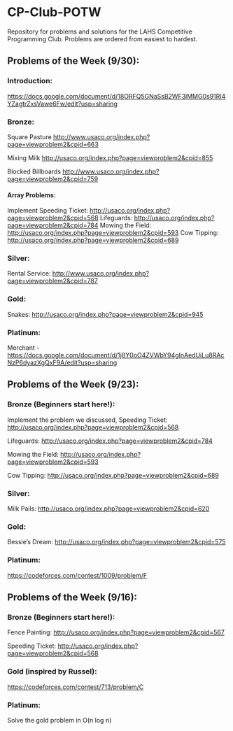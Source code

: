 # CP-Club-POTW
Repository for problems and solutions for the LAHS Competitive Programming Club. 
Problems are ordered from easiest to hardest.

## Problems of the Week (9/30):
### Introduction:
https://docs.google.com/document/d/18ORFQ5GNaSsB2WF3lMMG0s91RI4YZagtrZxsVawe6Fw/edit?usp=sharing

### Bronze:
Square Pasture http://www.usaco.org/index.php?page=viewproblem2&cpid=663

Mixing Milk http://usaco.org/index.php?page=viewproblem2&cpid=855

Blocked Billboards http://www.usaco.org/index.php?page=viewproblem2&cpid=759

#### Array Problems:

Implement Speeding Ticket: http://usaco.org/index.php?page=viewproblem2&cpid=568 
Lifeguards: http://usaco.org/index.php?page=viewproblem2&cpid=784 
Mowing the Field: http://usaco.org/index.php?page=viewproblem2&cpid=593 
Cow Tipping: http://usaco.org/index.php?page=viewproblem2&cpid=689 

### Silver:
Rental Service: http://www.usaco.org/index.php?page=viewproblem2&cpid=787

### Gold:
Snakes: http://usaco.org/index.php?page=viewproblem2&cpid=945

### Platinum:
Merchant - https://docs.google.com/document/d/1j8Y0oO4ZVWbY94gInAedUiLu8RAcNzP6dyazXgQxF9A/edit?usp=sharing 





## Problems of the Week (9/23):
### Bronze (Beginners start here!):
Implement the problem we discussed, Speeding Ticket: http://usaco.org/index.php?page=viewproblem2&cpid=568

Lifeguards: http://usaco.org/index.php?page=viewproblem2&cpid=784

Mowing the Field: http://usaco.org/index.php?page=viewproblem2&cpid=593

Cow Tipping: http://usaco.org/index.php?page=viewproblem2&cpid=689
### Silver:
Milk Pails: http://usaco.org/index.php?page=viewproblem2&cpid=620
### Gold:
Bessie’s Dream: http://usaco.org/index.php?page=viewproblem2&cpid=575
### Platinum:
https://codeforces.com/contest/1009/problem/F




## Problems of the Week (9/16):
### Bronze (Beginners start here!):
Fence Painting: http://usaco.org/index.php?page=viewproblem2&cpid=567

Speeding Ticket: http://usaco.org/index.php?page=viewproblem2&cpid=568

### Gold (inspired by Russel):
https://codeforces.com/contest/713/problem/C

### Platinum:
Solve the gold problem in O(n log n)

